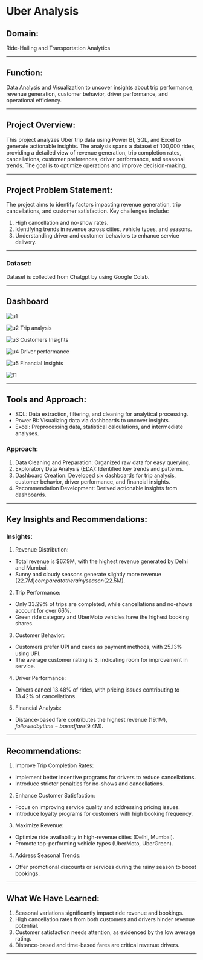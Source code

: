 #  Uber Analysis

## Domain:
Ride-Hailing and Transportation Analytics
________________________________________
## Function:
Data Analysis and Visualization to uncover insights about trip performance, revenue generation, customer behavior, driver performance, and operational efficiency.
________________________________________
## Project Overview:
This project analyzes Uber trip data using Power BI, SQL, and Excel to generate actionable insights. The analysis spans a dataset of 100,000 rides, providing a detailed view of revenue generation, trip completion rates, cancellations, customer preferences, driver performance, and seasonal trends. The goal is to optimize operations and improve decision-making.
________________________________________
## Project Problem Statement:
The project aims to identify factors impacting revenue generation, trip cancellations, and customer satisfaction. Key challenges include:
1.	High cancellation and no-show rates.
2.	Identifying trends in revenue across cities, vehicle types, and seasons.
3.	Understanding driver and customer behaviors to enhance service delivery.
________________________________________
### Dataset:
Dataset is collected from Chatgpt by using Google Colab.
________________________________________
## Dashboard

![u1](https://github.com/user-attachments/assets/575355b9-3d39-45af-a3f1-df65bb1b3cd3)

![u2 Trip analysis](https://github.com/user-attachments/assets/6c71b972-4e1b-4b1f-b2a9-9e5b8782a13c)

![u3 Customers Insights](https://github.com/user-attachments/assets/d137cec0-c52c-4dfa-b3f9-4571c6fc3421)

![u4 Driver performance](https://github.com/user-attachments/assets/4bb3275d-3301-43a7-b332-fc8afe7d94e2)

![u5 Financial Insights](https://github.com/user-attachments/assets/e4b72607-1afc-470b-8043-7c323ab5ebcf)

![11](https://github.com/user-attachments/assets/b7ead922-c471-4216-ab65-7e0fd2917a4d)

________________________________________
## Tools and Approach:
-	SQL: Data extraction, filtering, and cleaning for analytical processing.
-	Power BI: Visualizing data via dashboards to uncover insights.
-	Excel: Preprocessing data, statistical calculations, and intermediate analyses.
### Approach:
1.	Data Cleaning and Preparation: Organized raw data for easy querying.
2.	Exploratory Data Analysis (EDA): Identified key trends and patterns.
3.	Dashboard Creation: Developed six dashboards for trip analysis, customer behavior, driver performance, and financial insights.
4.	Recommendation Development: Derived actionable insights from dashboards.
________________________________________
## Key Insights and Recommendations:
### Insights:
1.	Revenue Distribution:
-	Total revenue is $67.9M, with the highest revenue generated by Delhi and Mumbai.
-	Sunny and cloudy seasons generate slightly more revenue ($22.7M) compared to the rainy season ($22.5M).
2.	Trip Performance:
-	Only 33.29% of trips are completed, while cancellations and no-shows account for over 66%.
-	Green ride category and UberMoto vehicles have the highest booking shares.
3.	Customer Behavior:
-	Customers prefer UPI and cards as payment methods, with 25.13% using UPI.
-	The average customer rating is 3, indicating room for improvement in service.
4.	Driver Performance:
-	Drivers cancel 13.48% of rides, with pricing issues contributing to 13.42% of cancellations.
5.	Financial Analysis:
-	Distance-based fare contributes the highest revenue ($19.1M), followed by time-based fare ($9.4M).
________________________________________
## Recommendations:
1.	Improve Trip Completion Rates:
-	Implement better incentive programs for drivers to reduce cancellations.
-	Introduce stricter penalties for no-shows and cancellations.
2.	Enhance Customer Satisfaction:
-	Focus on improving service quality and addressing pricing issues.
-	Introduce loyalty programs for customers with high booking frequency.
3.	Maximize Revenue:
-	Optimize ride availability in high-revenue cities (Delhi, Mumbai).
-	Promote top-performing vehicle types (UberMoto, UberGreen).
4.	Address Seasonal Trends:
-	Offer promotional discounts or services during the rainy season to boost bookings.
________________________________________
## What We Have Learned:
1.	Seasonal variations significantly impact ride revenue and bookings.
2.	High cancellation rates from both customers and drivers hinder revenue potential.
3.	Customer satisfaction needs attention, as evidenced by the low average rating.
4.	Distance-based and time-based fares are critical revenue drivers.
________________________________________
